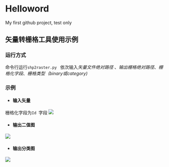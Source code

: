 # Helloword
My first github project, test only

## 矢量转栅格工具使用示例

### 运行方式
命令行运行`shp2raster.py ` 依次输入*矢量文件绝对路径* 、*输出栅格绝对路径*、*栅格化字段*、*栅格类型（binary或category)*

### 示例
* #### 输入矢量
栅格化字段为`Id `字段
![](https://ae01.alicdn.com/kf/Had26923167db4aba9ebd8565209079b4w.jpg)

* #### 输出二值图
![](http://graph.baidu.com/resource/122e7301c9532eaa4e0cc01591538869.jpg)

* #### 输出分类图
![](https://ae01.alicdn.com/kf/H9170e454e5ac405688155f0b7049bbb50.jpg)

